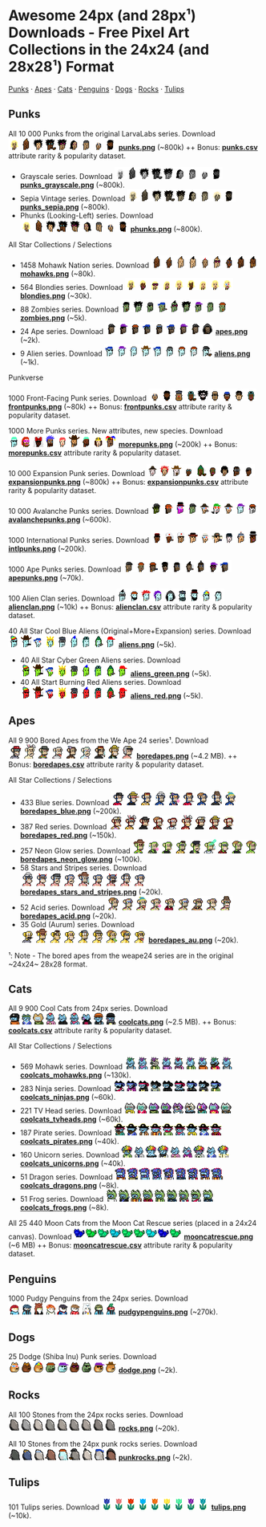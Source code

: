 

# Awesome 24px (and 28px¹) Downloads - Free Pixel Art Collections in the 24x24 (and 28x28¹) Format


[Punks](#punks) ·
[Apes](#apes) ·
[Cats](#cats) ·
[Penguins](#penguins)  ·
[Dogs](#dogs)  ·
[Rocks](#rocks)  ·
[Tulips](#tulips)



## Punks

All 10 000 Punks from the original LarvaLabs series.     Download ![](i/punks-strip.png) [**punks.png**](https://github.com/larvalabs/cryptopunks/blob/master/punks.png) (~800k) ++ Bonus: [**punks.csv**](https://github.com/cryptopunksnotdead/punks.attributes/tree/master/original/) attribute rarity & popularity dataset.

- Grayscale series.   Download ![](i/punks_grayscale-strip.png) [**punks_grayscale.png**](https://github.com/cryptopunksnotdead/cryptopunks/blob/master/grayscale/i/punks_grayscale.png) (~800k).
- Sepia Vintage series.    Download ![](i/punks_sepia-strip.png)  [**punks_sepia.png**](https://github.com/cryptopunksnotdead/cryptopunks/blob/master/grayscale/i/punks_sepia.png) (~800k).
- Phunks (Looking-Left) series.   Download   ![](i/phunks-strip.png) [**phunks.png**](https://github.com/cryptopunksnotdead/programming-cryptopunks/blob/master/i/phunks.png) (~800k).

<!-- break -->

All Star Collections / Selections

- 1458 Mohawk Nation series.    Download ![](i/mohawks-strip.png)  [**mohawks.png**](https://github.com/cryptopunksnotdead/programming-cryptopunks/blob/master/i/mohawks.png) (~80k).
- 564 Blondies series.      Download ![](i/blondies-strip.png)  [**blondies.png**](https://github.com/cryptopunksnotdead/programming-cryptopunks/blob/master/i/blondies.png) (~30k).
- 88 Zombies series.      Download ![](i/zombies-strip.png)  [**zombies.png**](https://github.com/cryptopunksnotdead/programming-cryptopunks/blob/master/i/zombies.png) (~5k).
- 24 Ape series.      Download ![](i/apes-strip.png)  [**apes.png**](https://github.com/cryptopunksnotdead/programming-cryptopunks/blob/master/i/apes.png) (~2k).
- 9 Alien series.    Download ![](i/aliens-strip.png)  [**aliens.png**](https://github.com/cryptopunksnotdead/programming-cryptopunks/blob/master/i/aliens.png) (~1k).


<!-- break -->

Punkverse

1000 Front-Facing Punk series.    Download ![](i/frontpunks-strip.png)   [**frontpunks.png**](https://github.com/cryptopunksnotdead/programming-cryptopunks/blob/master/i/frontpunks.png) (~80k) ++  Bonus: [**frontpunks.csv**](https://github.com/cryptopunksnotdead/punks.attributes/tree/master/front/) attribute rarity & popularity dataset.

1000 More Punks series. New attributes, new species.     Download ![](i/morepunks-strip.png) [**morepunks.png**](https://github.com/cryptopunksnotdead/programming-cryptopunks/blob/master/i/morepunks.png) (~200k) ++  Bonus: [**morepunks.csv**](https://github.com/cryptopunksnotdead/punks.attributes/tree/master/more/) attribute rarity & popularity dataset.

10 000 Expansion Punk series.     Download ![](i/expansionpunks-strip.png) [**expansionpunks.png**](https://expansionpunks.com/provenance/expansionpunks.png) (~800k) ++  Bonus:  [**expansionpunks.csv**](https://github.com/cryptopunksnotdead/punks.attributes/tree/master/expansion/) attribute rarity & popularity  dataset.

10 000 Avalanche Punks series.    Download ![](i/avalanchepunks-strip.png) [**avalanchepunks.png**](collection/avalanchepunks.png) (~600k).

1000 International Punks series.   Download ![](i/intlpunks-strip.png) [**intlpunks.png**](collection/intlpunks.png) (~200k).

1000 Ape Punks series.  Download ![](i/apepunks-strip.png) [**apepunks.png**](collection/apepunks.png) (~70k).



100 Alien Clan series.     Download ![](i/alienclan-strip.png) [**alienclan.png**](https://github.com/cryptopunksnotdead/programming-cryptopunks/blob/master/i/alienclan.png) (~10k)  ++    Bonus:  [**alienclan.csv**](https://github.com/cryptopunksnotdead/punks.attributes/tree/master/alienclan/) attribute rarity & popularity dataset.


40 All Star Cool Blue Aliens (Original+More+Expansion) series.  Download ![](i/aliens_blue-strip.png)  [**aliens.png**](https://github.com/cryptopunksnotdead/cryptopunks/blob/master/aliens/i/aliens-randomized.png)  (~5k).
- 40 All Star Cyber Green Aliens series.     Download  ![](i/aliens_green-strip.png) [**aliens_green.png**](https://github.com/cryptopunksnotdead/cryptopunks/blob/master/aliens/i/aliens_green.png) (~5k).
- 40 All Start Burning Red Aliens series.    Download ![](i/aliens_red-strip.png)  [**aliens_red.png**](https://github.com/cryptopunksnotdead/cryptopunks/blob/master/aliens/i/aliens_red.png) (~5k).




## Apes

All 9 900 Bored Apes from the We Ape 24 series¹.  Download ![](i/boredapes-strip.png)  [**boredapes.png**](collection/boredapes.png) (~4.2 MB).  ++ Bonus: [**boredapes.csv**](https://github.com/cryptopunksnotdead/punks.attributes/tree/master/boredapes/) attribute rarity & popularity dataset.

<!-- break -->

All Star Collections / Selections

- 433 Blue series.   Download ![](i/boredapes_blue-strip.png)  [**boredapes_blue.png**](collection/boredapes_blue.png) (~200k).
- 387 Red series.  Download ![](i/boredapes_red-strip.png)  [**boredapes_red.png**](collection/boredapes_red.png) (~150k).
- 257 Neon Glow series.   Download ![](i/boredapes_neon_glow-strip.png)  [**boredapes_neon_glow.png**](collection/boredapes_neon_glow.png) (~100k).
- 58 Stars and Stripes series.  Download ![](i/boredapes_stars_and_stripes-strip.png)  [**boredapes_stars_and_stripes.png**](collection/boredapes_stars_and_stripes.png) (~20k).
- 52 Acid series.  Download ![](i/boredapes_acid-strip.png)  [**boredapes_acid.png**](collection/boredapes_acid.png) (~20k).
- 35 Gold (Aurum) series.  Download ![](i/boredapes_au-strip.png)  [**boredapes_au.png**](collection/boredapes_au.png) (~20k).




¹: Note - The bored apes from the weape24 series are in the original ~24x24~ 28x28 format.


## Cats

All 9 900 Cool Cats from 24px series.  Download ![](i/coolcats-strip.png)  [**coolcats.png**](collection/coolcats.png) (~2.5 MB).  ++ Bonus: [**coolcats.csv**](https://github.com/cryptopunksnotdead/punks.attributes/tree/master/coolcats/) attribute rarity & popularity dataset.

<!-- break -->

All Star Collections / Selections

- 569 Mohawk series.  Download ![](i/coolcats_mohawks-strip.png)  [**coolcats_mohawks.png**](collection/coolcats_mohawks.png) (~130k).
- 283 Ninja series.   Download ![](i/coolcats_ninjas-strip.png)  [**coolcats_ninjas.png**](collection/coolcats_ninjas.png) (~60k).
- 221 TV Head series. Download ![](i/coolcats_tvheads-strip.png)  [**coolcats_tvheads.png**](collection/coolcats_tvheads.png) (~60k).
- 187 Pirate series.  Download ![](i/coolcats_pirates-strip.png)  [**coolcats_pirates.png**](collection/coolcats_pirates.png) (~40k).
- 160 Unicorn series.  Download ![](i/coolcats_unicorns-strip.png)  [**coolcats_unicorns.png**](collection/coolcats_unicorns.png) (~40k).
- 51 Dragon series.  Download ![](i/coolcats_dragons-strip.png)  [**coolcats_dragons.png**](collection/coolcats_dragons.png) (~8k).
- 51 Frog series.     Download ![](i/coolcats_frogs-strip.png)  [**coolcats_frogs.png**](collection/coolcats_frogs.png) (~8k).



<!-- break -->


All 25 440 Moon Cats from the Moon Cat Rescue series (placed in a 24x24 canvas). Download ![](i/mooncatrescue-strip.png)  [**mooncatrescue.png**](https://github.com/cryptocopycats/awesome-mooncatrescue-bubble/blob/master/i/mooncatrescue.png) (~6 MB) ++
Bonus:  [**mooncatrescue.csv**](https://github.com/cryptocopycats/mooncatrescue)
attribute rarity & popularity dataset.


## Penguins

1000 Pudgy Penguins from the 24px series.  Download ![](i/pudgypenguins-strip.png)  [**pudgypenguins.png**](collection/pudgypenguins.png) (~270k).



## Dogs

25 Dodge (Shiba Inu) Punk series.  Download ![](i/dodge-strip.png)  [**dodge.png**](https://github.com/cryptopunksnotdead/programming-cryptopunks/blob/master/i/dodge.png) (~2k).




## Rocks

All 100 Stones from the 24px rocks series. Download  ![](i/rocks-strip.png)  [**rocks.png**](collection/rocks.png) (~20k).

All 10 Stones from the 24px punk rocks series. Download ![](i/punkrocks-strip.png)  [**punkrocks.png**](https://github.com/cryptopunksnotdead/programming-cryptopunks/blob/master/i/punkrocks.png) (~2k).


## Tulips

101 Tulips series. Download ![](i/tulips-strip.png) [**tulips.png**](collection/tulips.png) (~10k).

